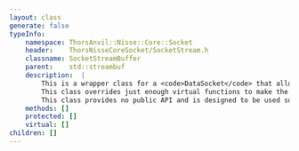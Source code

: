 ```yaml
---
layout: class
generate: false
typeInfo:
    namespace: ThorsAnvil::Nisse::Core::Socket
    header:    ThorsNisseCoreSocket/SocketStream.h
    classname: SocketStreamBuffer
    parent:    std::streambuf
    description:  |
        This is a wrapper class for a <code>DataSocket</code> that allows the socket to be treated like <code>std::streambuf</code>.
        This class overrides just enough virtual functions to make the <code>ISocketStream</code> and <code>OSocketStream</code> useful.
        This class provides no public API and is designed to be used solely with the following stream objects.
    methods: []
    protected: []
    virtual: []
children: []
---
```

